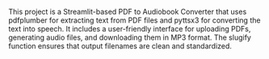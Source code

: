 This project is a Streamlit-based PDF to Audiobook Converter that uses pdfplumber for extracting text from PDF files and pyttsx3 for converting the text into speech. It includes a user-friendly interface for uploading PDFs, generating audio files, and downloading them in MP3 format. The slugify function ensures that output filenames are clean and standardized.
